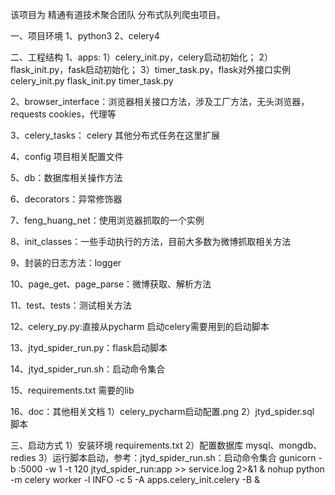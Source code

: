 该项目为 精通有道技术聚合团队 分布式队列爬虫项目。

一、项目环境 1、python3 2、celery4

二、工程结构
1、apps:
    1）celery_init.py，celery启动初始化；
    2）flask_init.py，fask启动初始化；
    3）timer_task.py，flask对外接口实例 celery_init.py flask_init.py timer_task.py

2、browser_interface：浏览器相关接口方法，涉及工厂方法，无头浏览器，requests cookies，代理等

3、celery_tasks：
   celery 其他分布式任务在这里扩展

4、config 项目相关配置文件

5、db：数据库相关操作方法

6、decorators：异常修饰器

7、feng_huang_net：使用浏览器抓取的一个实例

8、init_classes：一些手动执行的方法，目前大多数为微博抓取相关方法

9、封装的日志方法：logger

10、page_get、page_parse：微博获取、解析方法

11、test、tests：测试相关方法

12、celery_py.py:直接从pycharm 启动celery需要用到的启动脚本

13、jtyd_spider_run.py：flask启动脚本

14、jtyd_spider_run.sh：启动命令集合

15、requirements.txt 需要的lib

16、doc：其他相关文档
    1）celery_pycharm启动配置.png
    2）jtyd_spider.sql 脚本

三、启动方式
    1）安装环境 requirements.txt
    2）配置数据库 mysql、mongdb、redies
    3）运行脚本启动，参考：jtyd_spider_run.sh：启动命令集合
       gunicorn -b :5000 -w 1 -t 120 jtyd_spider_run:app >> service.log 2>&1 &
       nohup python -m celery worker -l INFO -c 5 -A apps.celery_init.celery -B &